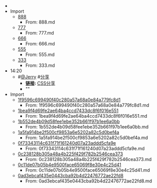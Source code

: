 - 
- Import
    - [888](888.md)
        - From: 888.md
    - [777](777.md)
        - From: 777.md
    - [666](666.md)
        - From: 666.md
    - [555](555.md)
        - From: 555.md
    - [333](333.md)
        - From: 333.md
- 14:20
    -  #[@Jerry](@Jerry.md) #[分享](分享.md)
        - **[链接](链接.md):** [CSS分享](((u3dFr7-gj))) 
        - ""
- Import
    - [1f9596c699490f40c280a57a68a0e84a779fc8d1](1f9596c699490f40c280a57a68a0e84a779fc8d1.md)
        - From: 1f9596c699490f40c280a57a68a0e84a779fc8d1.md
    - [1bea9f4d69fe2ae64ba4ccd7433dc8f6f016e551](1bea9f4d69fe2ae64ba4ccd7433dc8f6f016e551.md)
        - From: 1bea9f4d69fe2ae64ba4ccd7433dc8f6f016e551.md
    - [1b552de4b09d58fee1ebe352b661f97b1ee6a0bb](1b552de4b09d58fee1ebe352b661f97b1ee6a0bb.md)
        - From: 1b552de4b09d58fee1ebe352b661f97b1ee6a0bb.md
    - [1a5fa914be2f500cf9853a6e5202a82c5d0bef4a](1a5fa914be2f500cf9853a6e5202a82c5d0bef4a.md)
        - From: 1a5fa914be2f500cf9853a6e5202a82c5d0bef4a.md
    - [0f73343114c631f71f161240d07a23addd5cfa9e](0f73343114c631f71f161240d07a23addd5cfa9e.md)
        - From: 0f73343114c631f71f161240d07a23addd5cfa9e.md
    - [0c238128b305a48a4b225f429f782b2546cea373](0c238128b305a48a4b225f429f782b2546cea373.md)
        - From: 0c238128b305a48a4b225f429f782b2546cea373.md
    - [0c11de07b05b4e9500face65069f8e30e4c25d41](0c11de07b05b4e9500face65069f8e30e4c25d41.md)
        - From: 0c11de07b05b4e9500face65069f8e30e4c25d41.md
    - [0ad3ebcaf435e0443cba92b4d22476772ae22fd8](0ad3ebcaf435e0443cba92b4d22476772ae22fd8.md)
        - From: 0ad3ebcaf435e0443cba92b4d22476772ae22fd8.md
